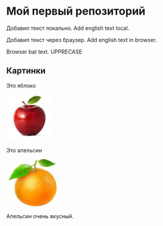 # Мой первый репозиторий

Добавил текст локально. Add english text local.

Добавил текст через браузер. Add english text in browser.


Browser bat text.
UPPRECASE

## Картинки
Это яблоко

![Это яблоко](apple.jpeg)

Это апельсин

![Это яблоко](orange.jpeg)

Апельсин очень вкусный.